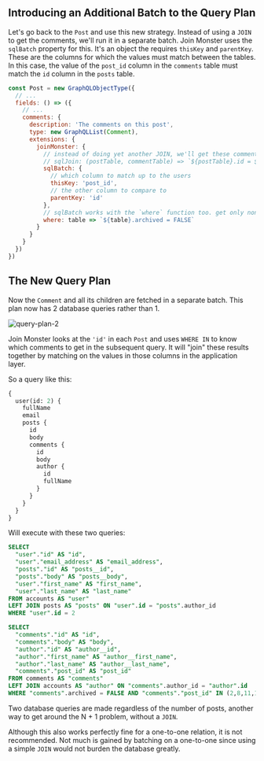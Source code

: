 ## Introducing an Additional Batch to the Query Plan

Let's go back to the `Post` and use this new strategy.
Instead of using a `JOIN` to get the comments, we'll run it in a separate batch.
Join Monster uses the `sqlBatch` property for this. It's an object the requires `thisKey` and `parentKey`.
These are the columns for which the values must match between the tables.
In this case, the value of the `post_id` column in the `comments` table must match the `id` column in the `posts` table.

```javascript
const Post = new GraphQLObjectType({
  // ...
  fields: () => ({
    // ...
    comments: {
      description: 'The comments on this post',
      type: new GraphQLList(Comment),
      extensions: {
        joinMonster: {
          // instead of doing yet another JOIN, we'll get these comments in a separate batch
          // sqlJoin: (postTable, commentTable) => `${postTable}.id = ${commentTable}.post_id AND ${commentTable}.archived = FALSE`,
          sqlBatch: {
            // which column to match up to the users
            thisKey: 'post_id',
            // the other column to compare to
            parentKey: 'id'
          },
          // sqlBatch works with the `where` function too. get only non-archived comments
          where: table => `${table}.archived = FALSE`
        }
      }
    }
  })
})
```

## The New Query Plan

Now the `Comment` and all its children are fetched in a separate batch. This plan now has 2 database queries rather than 1.

![query-plan-2](img/query-plan-2.png)

Join Monster looks at the `'id'` in each `Post` and uses `WHERE IN` to know which comments to get in the subsequent query.
It will "join" these results together by matching on the values in those columns in the application layer.

So a query like this:

```graphql
{
  user(id: 2) {
    fullName
    email
    posts {
      id
      body
      comments {
        id
        body
        author {
          id
          fullName
        }
      }
    }
  }
}
```

Will execute with these two queries:

```sql
SELECT
  "user"."id" AS "id",
  "user"."email_address" AS "email_address",
  "posts"."id" AS "posts__id",
  "posts"."body" AS "posts__body",
  "user"."first_name" AS "first_name",
  "user"."last_name" AS "last_name"
FROM accounts AS "user"
LEFT JOIN posts AS "posts" ON "user".id = "posts".author_id
WHERE "user".id = 2

SELECT
  "comments"."id" AS "id",
  "comments"."body" AS "body",
  "author"."id" AS "author__id",
  "author"."first_name" AS "author__first_name",
  "author"."last_name" AS "author__last_name",
  "comments"."post_id" AS "post_id"
FROM comments AS "comments"
LEFT JOIN accounts AS "author" ON "comments".author_id = "author".id
WHERE "comments".archived = FALSE AND "comments"."post_id" IN (2,8,11,12)
```

Two database queries are made regardless of the number of posts, another way to get around the N + 1 problem, without a `JOIN`.

Although this also works perfectly fine for a one-to-one relation, it is not recommended.
Not much is gained by batching on a one-to-one since using a simple `JOIN` would not burden the database greatly.
